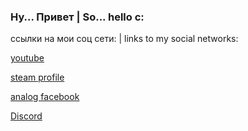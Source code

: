 ### Ну... Привет | So... hello c:

ссылки на мои соц сети: | links to my social networks:

[youtube](https://www.youtube.com/channel/UCYacSqdvb0zinRhQQVNF4Dg) 

[steam profile](https://steamcommunity.com/id/tut_na_sfere/)

[analog facebook](https://vk.com/raypsey)

[Discord](https://discord.gg/dmKVKkADqY)
```markdon
```
